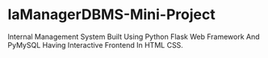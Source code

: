# IaManagerDBMS-Mini-Project
Internal Management System Built Using Python Flask Web Framework And PyMySQL Having Interactive Frontend In HTML CSS.
